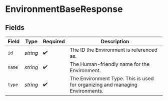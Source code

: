 # EnvironmentBaseResponse


## Fields

| Field                                                                        | Type                                                                         | Required                                                                     | Description                                                                  |
| ---------------------------------------------------------------------------- | ---------------------------------------------------------------------------- | ---------------------------------------------------------------------------- | ---------------------------------------------------------------------------- |
| `id`                                                                         | *string*                                                                     | :heavy_check_mark:                                                           | The ID the Environment is referenced as.                                     |
| `name`                                                                       | *string*                                                                     | :heavy_check_mark:                                                           | The Human-friendly name for the Environment.                                 |
| `type`                                                                       | *string*                                                                     | :heavy_check_mark:                                                           | The Environment Type. This is used for organizing and managing Environments. |